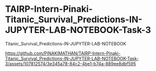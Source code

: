 # TAIRP-Intern-Pinaki-Titanic_Survival_Predictions-IN-JUPYTER-LAB-NOTEBOOK-Task-3
Titanic_Survival_Predictions-IN-JUPYTER-LAB-NOTEBOOK


https://github.com/PINAKIMATHAN/TAIRP-Intern-Pinaki-Titanic_Survival_Predictions-IN-JUPYTER-LAB-NOTEBOOK-Task-3/assets/107812574/3e345a78-84c2-4be1-b74a-889ee8dbf595

